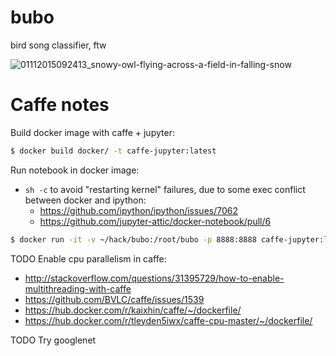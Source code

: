 # bubo
bird song classifier, ftw

![01112015092413_snowy-owl-flying-across-a-field-in-falling-snow](https://cloud.githubusercontent.com/assets/2320606/16715170/daec6e18-468d-11e6-94a9-35669e342fcf.jpg)

# Caffe notes

Build docker image with caffe + jupyter:
```sh
$ docker build docker/ -t caffe-jupyter:latest
```

Run notebook in docker image:
- `sh -c` to avoid "restarting kernel" failures, due to some exec conflict between docker and ipython:
  - https://github.com/ipython/ipython/issues/7062
  - https://github.com/jupyter-attic/docker-notebook/pull/6
```sh
$ docker run -it -v ~/hack/bubo:/root/bubo -p 8888:8888 caffe-jupyter:latest sh -c 'jupyter notebook --ip 0.0.0.0 --debug --no-browser'
```

TODO Enable cpu parallelism in caffe:
- http://stackoverflow.com/questions/31395729/how-to-enable-multithreading-with-caffe
- https://github.com/BVLC/caffe/issues/1539
- https://hub.docker.com/r/kaixhin/caffe/~/dockerfile/
- https://hub.docker.com/r/tleyden5iwx/caffe-cpu-master/~/dockerfile/

TODO Try googlenet
